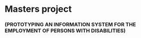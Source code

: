 # Masters project 
### (PROTOTYPING AN INFORMATION SYSTEM FOR THE EMPLOYMENT OF PERSONS WITH DISABILITIES)

